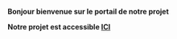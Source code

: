<p> <b> Bonjour bienvenue sur le portail de notre projet <p> <b>


<p> Notre projet est accessible <a href="http://51.38.48.243">ICI</a></p>
